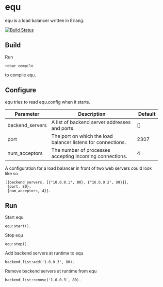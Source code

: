 equ
===

equ is a load balancer written in Erlang.

[![Build Status](https://travis-ci.org/polaris/equ.svg)](https://travis-ci.org/polaris/equ)


Build
-----

Run

    rebar compile

to compile equ.


Configure
---------

equ tries to read equ.config when it starts.

Parameter | Description | Default
--- | --- | ---
backend_servers | A list of backend server addresses and ports. | []
port | The port on which the load balancer listens for connections. | 2307
num_acceptors | The number of processes accepting incoming connections. | 4

A configuration for a load balancer in front of two web servers could look like so

    [{backend_servers, [{"10.0.0.1", 80}, {"10.0.0.2", 80}]},
     {port, 80},
     {num_acceptors, 4}].


Run
---

Start equ

    equ:start().

Stop equ

    equ:stop().

Add backend servers at runtime to equ

    backend_list:add('1.0.0.3', 80).

Remove backend servers at runtime from equ

    backend_list:remove('1.0.0.3', 80).
